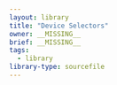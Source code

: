 ```yaml
---
layout: library
title: "Device Selectors"
owner: __MISSING__
brief: __MISSING__
tags:
  - library
library-type: sourcefile
---
```

